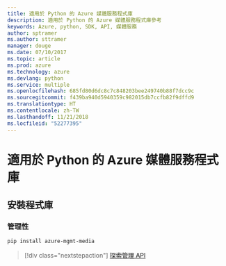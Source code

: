 ```yaml
---
title: 適用於 Python 的 Azure 媒體服務程式庫
description: 適用於 Python 的 Azure 媒體服務程式庫參考
keywords: Azure, python, SDK, API, 媒體服務
author: sptramer
ms.author: sttramer
manager: douge
ms.date: 07/10/2017
ms.topic: article
ms.prod: azure
ms.technology: azure
ms.devlang: python
ms.service: multiple
ms.openlocfilehash: 685fd80d6dc8c7c848203bee249740b88f7dcc9c
ms.sourcegitcommit: f439ba940d5940359c982015db7ccfb82f9dffd9
ms.translationtype: HT
ms.contentlocale: zh-TW
ms.lasthandoff: 11/21/2018
ms.locfileid: "52277395"
---
```

# <a name="azure-media-services-libraries-for-python"></a>適用於 Python 的 Azure 媒體服務程式庫

## <a name="install-the-libraries"></a>安裝程式庫


### <a name="management"></a>管理性

```bash
pip install azure-mgmt-media
```
> [!div class="nextstepaction"]
> [探索管理 API](/python/api/overview/azure/mediaservices/management)